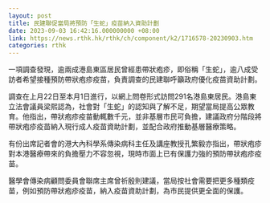 ```yaml
---
layout: post
title: 民建聯促當局將預防「生蛇」疫苗納入資助計劃
date: 2023-09-03 16:42:16.000000000 +08:00
link: https://news.rthk.hk/rthk/ch/component/k2/1716578-20230903.htm
categories: rthk
---
```


一項調查發現，逾兩成港島東區居民曾經患帶狀疱疹，即俗稱「生蛇」，逾八成受訪者希望接種預防帶狀疱疹疫苗，負責調查的民建聯呼籲政府優化疫苗資助計劃。

調查在上月22日至本月1日進行，以網上問卷形式訪問291名港島東居民。港島東立法會議員梁熙認為，社會對「生蛇」的認知與了解不足，期望當局提高公眾教育。他指出，帶狀疱疹疫苗動輒數千元，並非基層市民可負擔，建議政府分階段將帶狀疱疹疫苗納入現行成人疫苗資助計劃，並配合政府推動基層醫療策略。 

有份出席記者會的港大內科學系傳染病科主任及講座教授孔繁毅亦指出，帶狀疱疹對本港醫療帶來的負擔壓力不容忽視，現時市面上已有保護力強的預防帶狀疱疹疫苗。

醫學會傳染病顧問委員會聯席主席曾祈殷則建議，當局按社會需要把更多種類疫苗，例如預防帶狀疱疹疫苗，納入疫苗資助計劃，為市民提供更全面的保護。
